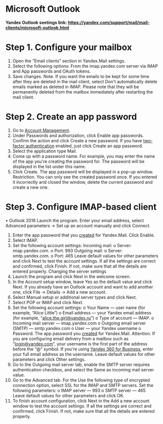 # Microsoft Outlook
**Yandex Outlook seetings link: https://yandex.com/support/mail/mail-clients/microsoft-outlook.html**

# Step 1. Configure your mailbox
1.	Open the “Email clients” section in Yandex.Mail settings.
2.	Select the following options: From the imap.yandex.com server via IMAP and App passwords and OAuth tokens.
3.	Save changes.
Note. If you want the emails to be kept for some time after they are deleted in the mail client, select Don't automatically delete emails marked as deleted in IMAP. Please note that they will be permanently deleted from the mailbox immediately after restarting the mail client.

# Step 2. Create an app password

1.	Go to [Account Management](https://passport.yandex.com/profile/).
2.	Under Passwords and authorization, click Enable app passwords. Confirm the action and click Create a new password.
If you have [two-factor authentication](https://yandex.com/support/passport/authorization/twofa.html) enabled, just click Create an app password.
3.	Select the application type Mail.
4.	Come up with a password name. For example, you may enter the name of the app you're creating the password for. The password will be displayed in the list under this name.
5.	Click Create. The app password will be displayed in a pop-up window.
Restriction. You can only see the created password once. If you entered it incorrectly and closed the window, delete the current password and create a new one.

# Step 3. Configure IMAP-based client

•	Outlook 2016
Launch the program. Enter your email address, select Advanced parameters → Set up an account manually and click Connect.
1.	Enter the app password that you [created](https://yandex.com/support/mail/mail-clients/microsoft-outlook.html#app-pass) for Yandex.Mail. Click Enable.
2.	Select IMAP.
3.	Set the following account settings:
Incoming mail:
o	Server: imap.yandex.com.
o	Port: 993
Outgoing mail:
o	Server: smtp.yandex.com.
o	Port: 465
Leave default values for other parameters and click Next to test the account settings. If all the settings are correct and confirmed, click Finish. If not, make sure that all the details are entered properly.
Changing the server settings
1.	Launch the program and click Next in the welcome screen.
2.	In the Account setup window, leave Yes as the default value and click Next.
If you already have an Outlook account and want to add another one, click File → Details → Add a new account.
3.	Select Manual setup or additional server types and click Next.
4.	Select POP or IMAP and click Next.
5.	Set the following account settings:
o	Your Name — user name (for example, “Alice Little”)
o	Email address — your Yandex email address (for example, “alice.the.girl@yandex.ru”)
o	Type of account — IMAP.
o	Incoming mail server — imap.yandex.com
o	Outgoing email server (SMTP) — smtp.yandex.com
o	User — your Yandex username
o	Password: The app password you [created](https://yandex.com/support/mail/mail-clients/microsoft-outlook.html#app-pass) for Yandex.Mail.
Attention. If you are configuring email delivery from a mailbox such as “login@yandex.com”, your username is the first part of the address before the “@” symbol. If you're using [Yandex 360 for Business](https://business.yandex.com/mail360), enter your full email address as the username.
Leave default values for other parameters and click Other settings.
6.	Go to the Outgoing mail server tab, enable the SMTP server requires authentication checkbox, and select the Same as incoming mail server value.
7.	Go to the Advanced tab. For the Use the following type of encrypted connection option, select SSL for the IMAP and SMTP servers. Set the following parameters:
o	IMAP server — 993
o	SMTP server — 465
Leave default values for other parameters and click OK.
8.	To finish account configuration, click Next in the Add a new account window to test the account settings. If all the settings are correct and confirmed, click Finish. If not, make sure that all the details are entered properly.

